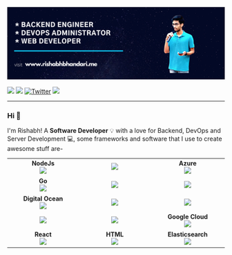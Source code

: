 <img src="https://github.com/RishabhKodes/RishabhKodes/blob/master/Github%202.png">

[<img src="https://img.shields.io/badge/medium-%2312100E.svg?&style=for-the-badge&logo=medium&logoColor=white" />](https://medium.com/@e33or_assasin)  [<img src="https://img.shields.io/badge/linkedin-%230077B5.svg?&style=for-the-badge&logo=linkedin&logoColor=white" />](https://www.linkedin.com/in/e33or-assasin/) [![Twitter](https://img.shields.io/badge/Twitter-skyblue.svg?style=for-the-badge&logo=twitter)](https://twitter.com/b_rishabh) [<img src ="https://img.shields.io/badge/Website-RB-%23.svg?&style=for-the-badge&logo=&logoColor=white%22">](http://www.rishabhbhandari.me/)  
<!-- ![Visits Badge](https://badges.pufler.dev/visits/RishabhKodes/RishabhKodes?style=for-the-badge )  -->

<hr>

### Hi 👋 
I'm Rishabh! A <b>Software Developer</b> :bulb: with a love for Backend, DevOps and Server Development 💻, some frameworks and software that I use to create awesome stuff are-
<br>
<table>
<tbody>
 <tr>
<td align="center" width="20%">
<span><b><center>NodeJs</center></b></span> 
<img height=60px src="https://img.icons8.com/windows/64/000000/node-js.png"> 
</td>

<td align="center" width="20%">
<span><b><center></center></b></span> 
<img height=60px src="https://encrypted-tbn0.gstatic.com/images?q=tbn%3AANd9GcTApU_6Eg4oWx3NMhLifHmNEkxjeMxfd3oGUA&usqp=CAU"> 
</td>

<td align="center" width="20%">
<span><b><center>Azure</center></b></span> 
<img height=60px src="https://img.icons8.com/color/48/000000/azure-1.png"> 
</td>

</tr>

<tr>
<td align="center" width="20%">
<span><b><center>Go</center></b></span> 
<img height=65px src="https://img.icons8.com/color/48/000000/golang.png"> 
</td>

<td align="center" width="20%">
<span><b><center></center></b></span> 
<img height=65px src="https://git-scm.com/images/logos/downloads/Git-Logo-2Color.png"> 
</td>

<td align="center" width="20%">
<span><b><center></center></b></span> 
<img height=65px src="https://img.icons8.com/color/48/000000/amazon-web-services.png"> 
</td>
</tr>

<tr>
<td align="center" width="20%">
<span><b><center>Digital Ocean</center></b></span> 
<img height=65px src="https://img.icons8.com/windows/32/000000/digital-ocean.png"> 
</td>

<td align="center" width="20%">
<span><b><center></center></b></span> 
<img height=65px src="https://img.icons8.com/color/48/000000/c-plus-plus-logo.png"> 
</td>



<td align="center" width="20%">
<span><b><center></center></b></span> 
<img height=65px src="https://www.python.org/static/community_logos/python-logo.png"> 
</td>
</tr>

<tr>
<td align="center" width="20%">
<span><b><center></center></b></span> 
<img height=65px src="https://www.logolynx.com/images/logolynx/d5/d50b83324fb4fbab14cdfaf47409115b.jpeg"> 
</td>

<td align="center" width="20%">
<span><b><center></center></b></span> 
<img height=65px src="https://i0.wp.com/www.complexsql.com/wp-content/uploads/2017/01/sql-logo.jpg?ssl=1"> 
</td>

<td align="center" width="20%">
<span><b><center>Google Cloud</center></b></span> 
<img height=65px src="https://img.icons8.com/color/48/000000/google-cloud-platform.png"> 
</td>

</tr>

<tr>
 
<td align="center" width="20%">
<span><b><center>React</center></b></span> 
<img height=65px src="https://img.icons8.com/plasticine/48/000000/react.png"> 
</td>


<td align="center" width="20%">
<span><b><center>HTML</center></b></span> 
<img height=65px src="https://img.icons8.com/color/48/000000/html-5.png"> 
</td>

<td align="center" width="20%">
<span><b><center>Elasticsearch</center></b></span> 
<img height=65px src="https://img.icons8.com/color/48/000000/elasticsearch.png"> 
</td>

</tr>


</tbody>
</table>



<!-- <p align = "center">
  <img src = "https://github-readme-stats.vercel.app/api?username=RishabhKodes&show_icons=true&theme=highcontrast&line_height=27">
  <img src = "https://github-readme-stats.vercel.app/api/top-langs/?username=RishabhKodes&hide=html&theme=highcontrast">
</p> -->

